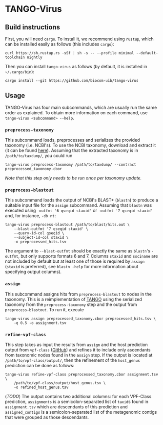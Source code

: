 # TANGO-Virus

## Build instructions

First, you will need `cargo`. To install it, we recommend using `rustup`, which
can be installed easily as follows (this includes `cargo`):

```
curl https://sh.rustup.rs -sSf | sh -s -- --profile minimal --default-toolchain nightly
```

Then you can install `tango-virus` as follows (by default, it is installed in
`~/.cargo/bin`):

```
cargo install --git https://github.com/biocom-uib/tango-virus
```

## Usage

TANGO-Virus has four main subcommands, which are usually run the same order as
explained. To obtain more information on each command, use `tango-virus
<subcommand> --help`.

### `preprocess-taxonomy`

This subcommand loads, preprocesses and serializes the provided taxonomy (i.e.
NCBI's). To use the NCBI taxonomy, download and extract it (it can be found
[here](https://ftp.ncbi.nih.gov/pub/taxonomy/taxdump.tar.gz)). Assuming that
the extracted taxonomy is in `/path/to/taxdump/`, you could run

```
tango-virus preprocess-taxonomy /path/to/taxdump/ --contract preprocessed_taxonomy.cbor
```

_Note that this step only needs to be run once per taxonomy update._

### `preprocess-blastout`

This subcommand loads the output of NCBI's BLAST+ (`blastn`) to produce a
suitable input file for the `assign` subcommand. Assuming that `blastn` was
executed using `-outfmt '6 qseqid staxid'` or `-outfmt '7 qseqid staxid'`
and, for instance, `-db nt`:

```
tango-virus preprocess-blastout /path/to/blast/hits.out \
    --blast-outfmt '7 qseqid staxid' \
    --query-id-col qseqid \
    --subject-id-col staxid \
    -o preprocessed_hits.tsv
```

The argument to `--blast-outfmt` should be exactly the same as `blastn`'s
`-outfmt`, but only supports formats 6 and 7. Columns `staxid` and `ssciname`
are not included by default but at least one of those is required by `assign`
(`staxid` is preferred), see `blastn -help` for more information about
specifying output columns).

### `assign`

This subcommand assigns hits from `preprocess-blastout` to nodes in the
taxonomy. This is a reimplementation of
[TANGO](https://www.cs.upc.edu/~valiente/tango/) using the serialized taxonomy
from the `preprocess-taxonomy` step and the output from `preprocess-blastout`.
To run it, execute

```
tango-virus assign preprocessed_taxonomy.cbor preprocessed_hits.tsv \
    -q 0.5 -o assignment.tsv
```

### `refine-vpf-class`

This step takes as input the results from `assign` and the host prediction
output from `vpf-class` ([GitHub](https://github.com/biocom-uib/vpf-tools)) and
refines it to include only ascendants from taxonomic nodes found in the
`assign` step. If the output is located at `/path/to/vpf-class/output/`, then
the refinement of the `host_genus` prediction can be done as follows:

```
tango-virus refine-vpf-class preprocessed_taxonomy.cbor assignment.tsv \
    /path/to/vpf-class/output/host_genus.tsv \
    -o refined_host_genus.tsv
```

(*TODO*) The output contains two additional columns: for each VPF-Class
prediction, `assignments` is a semicolon-separated list of `taxid`s found in
`assignment.tsv` which are descendants of this prediction and
`assigned_contigs` is a semicolon-separated list of the metagenomic contigs
that were grouped as those descendants.

